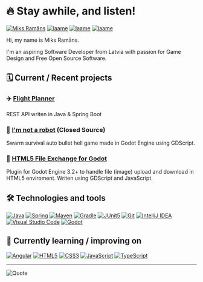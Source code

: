 # 🔥 Stay awhile, and listen!

[![Miks Ramāns](https://img.shields.io/badge/Miks_Ramāns-0A66C2?style=for-the-badge&logo=linkedin&logoColor=white)](https://www.linkedin.com/in/miksramans)
[![laame](https://img.shields.io/badge/laame-FA5C5C?style=for-the-badge&logo=itchdotio&logoColor=white)](https://laame.itch.io)
[![laame](https://img.shields.io/badge/laame-1DA1F2?style=for-the-badge&logo=twitter&logoColor=white)](https://twitter.com/laame)
[![laame](https://img.shields.io/badge/laame-9146FF?style=for-the-badge&logo=twitch&logoColor=white)](https://www.twitch.tv/laame)

Hi, my name is Miks Ramāns.

I'm an aspiring Software Developer from Latvia with passion for Game Design and Free Open Source Software.


## 🗓️ Current / Recent projects

### ✈️ [Flight Planner](https://github.com/Pukkah/flight-planner)
REST API writen in Java & Spring Boot

### 🤖 [I'm not a robot](https://laame.itch.io/i-am-not-a-robot) (Closed Source)
Swarm survival auto bullet hell game made in Godot Engine using GDScript.

### 📂 [HTML5 File Exchange for Godot](https://github.com/Pukkah/HTML5-File-Exchange-for-Godot)
Plugin for Godot Engine 3.2+ to handle file (image) upload and download in HTML5 enviroment.
Writen using GDScript and JavaScript.


## 🛠 Technologies and tools

[![Java](https://img.shields.io/badge/_Java-1c1c1c?logo=java&logoColor=007396)](#)
[![Spring](https://img.shields.io/badge/_Spring-1c1c1c?logo=spring&logoColor=6DB33F)](#)
[![Maven](https://img.shields.io/badge/_Maven-1c1c1c?logo=apachemaven&logoColor=C71A36)](#)
[![Gradle](https://img.shields.io/badge/_Gradle-1c1c1c?logo=gradle&logoColor=02303A)](#)
[![JUnit5](https://img.shields.io/badge/JUnit5-1c1c1c?logo=junit5&logoColor=25A162)](#)
[![Git](https://img.shields.io/badge/_Git-1c1c1c?logo=git&logoColor=F05032)](#)
[![IntelliJ IDEA](https://img.shields.io/badge/_IntelliJ_IDEA-1c1c1c?logo=intellijidea&logoColor=white)](#)
[![Visual Studio Code](https://img.shields.io/badge/Visual_Studio_Code-1c1c1c?logo=visualstudiocode&logoColor=007ACC)](#)
[![Godot](https://img.shields.io/badge/_Godot_Engine-1c1c1c?logo=godotengine&logoColor=478CBF)](#)


## 📖 Currently learning / improving on

[![Angular](https://img.shields.io/badge/Angular-1c1c1c?logo=angular&logoColor=DD0031)](#)
[![HTML5](https://img.shields.io/badge/HTML5-1c1c1c?logo=html5&logoColor=E34F26)](#)
[![CSS3](https://img.shields.io/badge/CSS3-1c1c1c?logo=css3&logoColor=1572B6)](#)
[![JavaScript](https://img.shields.io/badge/JavaScript-1c1c1c?logo=javascript&logoColor=F7DF1E)](#)
[![TypeScript](https://img.shields.io/badge/_TypeScript-1c1c1c?logo=typescript&logoColor=3178C6)](#)

---

![Quote](https://github-readme-quotes.herokuapp.com/quote?theme=darcula&animation=default&layout=default&font=default&quotesUrl=https://raw.githubusercontent.com/Pukkah/Pukkah/main/assets/quotes.json)
<!-- https://github.com/shravan20/github-readme-quotes -->
